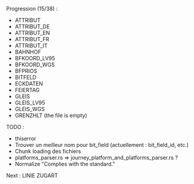 Progression (15/38) :
* ATTRIBUT
* ATTRIBUT_DE
* ATTRIBUT_EN
* ATTRIBUT_FR
* ATTRIBUT_IT
* BAHNHOF
* BFKOORD_LV95
* BFKOORD_WGS
* BFPRIOS
* BITFELD
* ECKDATEN
* FEIERTAG
* GLEIS
* GLEIS_LV95
* GLEIS_WGS
* GRENZHLT (the file is empty)

TODO :

* thiserror
* Trouver un meilleur nom pour bit_field (actuellement : bit_field_id, etc.)
* Chunk loading des fichiers
* platforms_parser.rs => journey_platform_and_platforms_parser.rs ?
* Normalize "Complies with the standard."

Next :
LINIE
ZUGART
